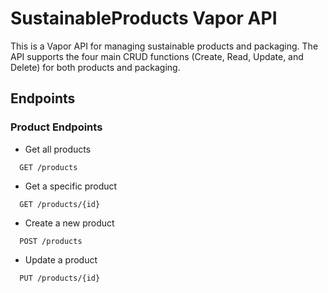 # SustainableProducts Vapor API
This is a Vapor API for managing sustainable products and packaging. The API supports the four main CRUD functions (Create, Read, Update, and Delete) for both products and packaging.

## Endpoints
### Product Endpoints
* Get all products

```
  GET /products
```
* Get a specific product

```
  GET /products/{id}
```
* Create a new product

```
  POST /products
```
* Update a product

```
  PUT /products/{id}
```

